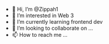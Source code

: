 - 👋 Hi, I’m @Zippah1
- 👀 I’m interested in Web 3
- 🌱 I’m currently learning frontend dev
- 💞️ I’m looking to collaborate on ...
- 📫 How to reach me ...

<!---
Zippah1/Zippah1 is a ✨ special ✨ repository because its `README.md` (this file) appears on your GitHub profile.
You can click the Preview link to take a look at your changes.
--->
